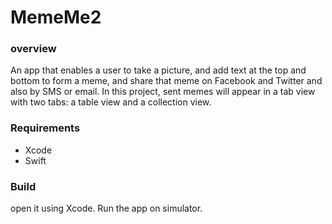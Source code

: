 # MemeMe2

### overview

An app that enables a user to take a picture, and add text at the top and bottom to form a meme, and share that meme on Facebook and Twitter and also by SMS or email. In this project, sent memes will appear in a tab view with two tabs: a table view and a collection view.

### Requirements

* Xcode
* Swift

### Build

open it using Xcode.
Run the app on simulator.
